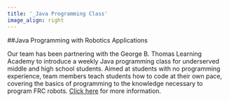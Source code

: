 ```yaml
---
title: '_Java Programming Class'
image_align: right
---
```


<!--THIS IS THE OFFICIAL NAME OF THE PROGRAM-->
##Java Programming with Robotics Applications

Our team has been partnering with the George B. Thomas Learning Academy to introduce a weekly Java programming class for underserved middle and high school students. Aimed at students with no programming experience, team members teach students how to code at their own pace, covering the basics of programming to the knowledge necessary to program FRC robots. [Click here](/community/gbt) for more information.
